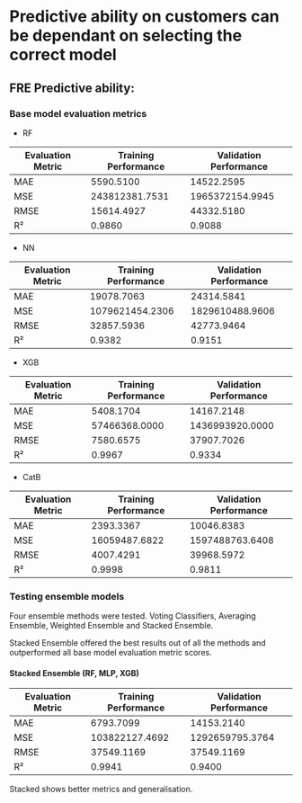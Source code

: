 # Predictive ability on customers can be dependant on selecting the correct model

## FRE Predictive ability:

### Base model evaluation metrics

- RF

| Evaluation Metric | Training Performance | Validation Performance |
| ----------------- | -------------------- | ---------------------- |
| MAE               | 5590.5100            | 14522.2595             |
| MSE               | 243812381.7531       | 1965372154.9945        |
| RMSE              | 15614.4927           | 44332.5180             |
| R²                | 0.9860               | 0.9088                 |

- NN

| Evaluation Metric | Training Performance | Validation Performance |
| ----------------- | -------------------- | ---------------------- |
| MAE               | 19078.7063           | 24314.5841             |
| MSE               | 1079621454.2306      | 1829610488.9606        |
| RMSE              | 32857.5936           | 42773.9464             |
| R²                | 0.9382               | 0.9151                 |

- XGB

| Evaluation Metric | Training Performance | Validation Performance |
| ----------------- | -------------------- | ---------------------- |
| MAE               | 5408.1704            | 14167.2148             |
| MSE               | 57466368.0000        | 1436993920.0000        |
| RMSE              | 7580.6575            | 37907.7026             |
| R²                | 0.9967               | 0.9334                 |

- CatB

| Evaluation Metric | Training Performance | Validation Performance |
| ----------------- | -------------------- | ---------------------- |
| MAE               | 2393.3367            | 10046.8383             |
| MSE               | 16059487.6822        | 1597488763.6408        |
| RMSE              | 4007.4291            | 39968.5972             |
| R²                | 0.9998               | 0.9811                 |

### Testing ensemble models

Four ensemble methods were tested. Voting Classifiers, Averaging Ensemble, Weighted Ensemble and Stacked Ensemble.

Stacked Ensemble offered the best results out of all the methods and outperformed all base model evaluation metric scores.

#### Stacked Ensemble (RF, MLP, XGB)

| Evaluation Metric | Training Performance | Validation Performance |
| ----------------- | -------------------- | ---------------------- |
| MAE               | 6793.7099            | 14153.2140             |
| MSE               | 103822127.4692       | 1292659795.3764        |
| RMSE              | 37549.1169           | 37549.1169             |
| R²                | 0.9941               | 0.9400                 |

Stacked shows better metrics and generalisation.
